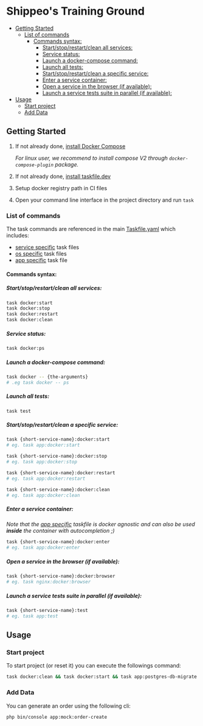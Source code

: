 # Shippeo's Training Ground

- [Getting Started](#getting-started)
  - [List of commands](#list-of-commands)
    - [Commands syntax:](#commands-syntax)
      - [Start/stop/restart/clean all services:](#startstoprestartclean-all-services)
      - [Service status:](#service-status)
      - [Launch a docker-compose command:](#launch-a-docker-compose-command)
      - [Launch all tests:](#launch-all-tests)
      - [Start/stop/restart/clean a specific service:](#startstoprestartclean-a-specific-service)
      - [Enter a service container:](#enter-a-service-container)
      - [Open a service in the browser (if available):](#open-a-service-in-the-browser-if-available)
      - [Launch a service tests suite in parallel (if available):](#launch-a-service-tests-suite-in-parallel-if-available)
- [Usage](#usage)
  - [Start project](#start-project)
  - [Add Data](#add-data)


## Getting Started

1. If not already done, [install Docker Compose](https://docs.docker.com/compose/install/)

    *For linux user, we recommend to install compose V2 through `docker-compose-plugin` package.*
2. If not already done, [install taskfile.dev](https://taskfile.dev/#/installation)
4. Setup docker registry path in CI files
5. Open your command line interface in the project directory and run `task`

### List of commands

The task commands are referenced in the main [Taskfile.yaml](./Taskfile.yaml) which includes:
- [service specific](./taskfile.d/docker) task files
- [os specific](./taskfile.d/os) task files
- [app specific](./srv/app/Taskfile.yaml) task file

#### Commands syntax:

##### Start/stop/restart/clean all services:
```bash
task docker:start
task docker:stop
task docker:restart
task docker:clean
```

##### Service status:
```bash
task docker:ps
```

##### Launch a docker-compose command:
```bash
task docker -- {the-arguments}
# .eg task docker -- ps
```

##### Launch all tests:
```bash
task test
```

##### Start/stop/restart/clean a specific service:
```bash
task {short-service-name}:docker:start
# eg. task app:docker:start

task {short-service-name}:docker:stop
# eg. task app:docker:stop

task {short-service-name}:docker:restart
# eg. task app:docker:restart

task {short-service-name}:docker:clean
# eg. task app:docker:clean
```

##### Enter a service container:

*Note that the [app specific](./srv/app/Taskfile.yaml) taskfile is docker agnostic and can also be used **inside** the container with autocompletion ;)*

```bash
task {short-service-name}:docker:enter
# eg. task app:docker:enter
```

##### Open a service in the browser (if available):
```bash
task {short-service-name}:docker:browser
# eg. task nginx:docker:browser
```

##### Launch a service tests suite in parallel (if available):
```bash
task {short-service-name}:test
# eg. task app:test
```

## Usage
### Start project
To start project (or reset it) you can execute the followings command:
```bash
task docker:clean && task docker:start && task app:postgres-db-migrate
```

### Add Data
You can generate an order using the following cli:
```bash
php bin/console app:mock:order-create
```
